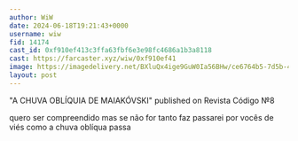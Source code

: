 ```yaml
---
author: WiW
date: 2024-06-18T19:21:43+0000
username: wiw
fid: 14174
cast_id: 0xf910ef413c3ffa63fbf6e3e98fc4686a1b3a8118
cast: https://farcaster.xyz/wiw/0xf910ef41
image: https://imagedelivery.net/BXluQx4ige9GuW0Ia56BHw/ce6764b5-7d5b-4955-00ae-ecd922bc0d00/original
layout: post
---
```


"A CHUVA OBLÍQUIA DE MAIAKÓVSKI" published on Revista Código №8

quero ser compreendido
mas se não for
tanto faz
passarei por vocês
de viés
como a chuva
oblíqua
passa

<img src='https://imagedelivery.net/BXluQx4ige9GuW0Ia56BHw/ce6764b5-7d5b-4955-00ae-ecd922bc0d00/original' alt='' referrerpolicy='no-referrer'/>
